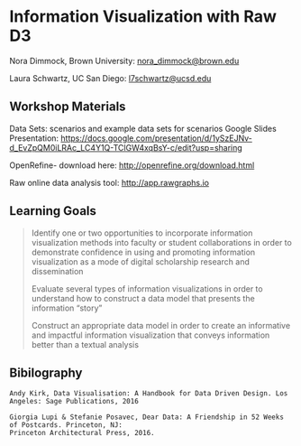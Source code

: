 Information Visualization with Raw D3
=====================================
Nora Dimmock, Brown University: nora_dimmock@brown.edu

Laura Schwartz, UC San Diego: l7schwartz@ucsd.edu

Workshop Materials
------------------

Data Sets: scenarios and example data sets for scenarios
Google Slides Presentation: https://docs.google.com/presentation/d/1ySzEJNv-d_EvZpQM0iLRAc_LC4Y1Q-TClGW4xqBsY-c/edit?usp=sharing

OpenRefine- download here: http://openrefine.org/download.html

Raw online data analysis tool: http://app.rawgraphs.io
	

Learning Goals
--------------	

> Identify one or two opportunities to incorporate information
> visualization methods into faculty or student collaborations in order
> to demonstrate confidence in using and promoting information
> visualization as a mode of digital scholarship research and
> dissemination
> 
> Evaluate several types of information visualizations in order to
> understand how to construct a data model that presents the information
> “story”
>  	
> Construct an appropriate data model in order to create an
> informative and impactful information visualization that conveys
> information better than a textual analysis

Bibilography
--------------
	Andy Kirk, Data Visualisation: A Handbook for Data Driven Design. Los Angeles: Sage Publications, 2016
	
	Giorgia Lupi & Stefanie Posavec, Dear Data: A Friendship in 52 Weeks of Postcards. Princeton, NJ: 
	Princeton Architectural Press, 2016.
